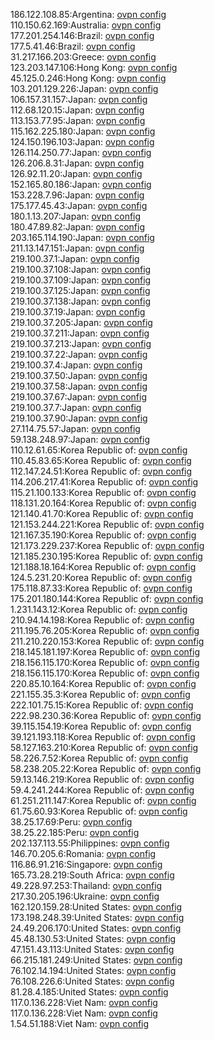 186.122.108.85:Argentina: [ovpn config](vpn/186_122_108_85.ovpn)  
110.150.62.169:Australia: [ovpn config](vpn/110_150_62_169.ovpn)  
177.201.254.146:Brazil: [ovpn config](vpn/177_201_254_146.ovpn)  
177.5.41.46:Brazil: [ovpn config](vpn/177_5_41_46.ovpn)  
31.217.166.203:Greece: [ovpn config](vpn/31_217_166_203.ovpn)  
123.203.147.106:Hong Kong: [ovpn config](vpn/123_203_147_106.ovpn)  
45.125.0.246:Hong Kong: [ovpn config](vpn/45_125_0_246.ovpn)  
103.201.129.226:Japan: [ovpn config](vpn/103_201_129_226.ovpn)  
106.157.31.157:Japan: [ovpn config](vpn/106_157_31_157.ovpn)  
112.68.120.15:Japan: [ovpn config](vpn/112_68_120_15.ovpn)  
113.153.77.95:Japan: [ovpn config](vpn/113_153_77_95.ovpn)  
115.162.225.180:Japan: [ovpn config](vpn/115_162_225_180.ovpn)  
124.150.196.103:Japan: [ovpn config](vpn/124_150_196_103.ovpn)  
126.114.250.77:Japan: [ovpn config](vpn/126_114_250_77.ovpn)  
126.206.8.31:Japan: [ovpn config](vpn/126_206_8_31.ovpn)  
126.92.11.20:Japan: [ovpn config](vpn/126_92_11_20.ovpn)  
152.165.80.186:Japan: [ovpn config](vpn/152_165_80_186.ovpn)  
153.228.7.96:Japan: [ovpn config](vpn/153_228_7_96.ovpn)  
175.177.45.43:Japan: [ovpn config](vpn/175_177_45_43.ovpn)  
180.1.13.207:Japan: [ovpn config](vpn/180_1_13_207.ovpn)  
180.47.89.82:Japan: [ovpn config](vpn/180_47_89_82.ovpn)  
203.165.114.190:Japan: [ovpn config](vpn/203_165_114_190.ovpn)  
211.13.147.151:Japan: [ovpn config](vpn/211_13_147_151.ovpn)  
219.100.37.1:Japan: [ovpn config](vpn/219_100_37_1.ovpn)  
219.100.37.108:Japan: [ovpn config](vpn/219_100_37_108.ovpn)  
219.100.37.109:Japan: [ovpn config](vpn/219_100_37_109.ovpn)  
219.100.37.125:Japan: [ovpn config](vpn/219_100_37_125.ovpn)  
219.100.37.138:Japan: [ovpn config](vpn/219_100_37_138.ovpn)  
219.100.37.19:Japan: [ovpn config](vpn/219_100_37_19.ovpn)  
219.100.37.205:Japan: [ovpn config](vpn/219_100_37_205.ovpn)  
219.100.37.211:Japan: [ovpn config](vpn/219_100_37_211.ovpn)  
219.100.37.213:Japan: [ovpn config](vpn/219_100_37_213.ovpn)  
219.100.37.22:Japan: [ovpn config](vpn/219_100_37_22.ovpn)  
219.100.37.4:Japan: [ovpn config](vpn/219_100_37_4.ovpn)  
219.100.37.50:Japan: [ovpn config](vpn/219_100_37_50.ovpn)  
219.100.37.58:Japan: [ovpn config](vpn/219_100_37_58.ovpn)  
219.100.37.67:Japan: [ovpn config](vpn/219_100_37_67.ovpn)  
219.100.37.7:Japan: [ovpn config](vpn/219_100_37_7.ovpn)  
219.100.37.90:Japan: [ovpn config](vpn/219_100_37_90.ovpn)  
27.114.75.57:Japan: [ovpn config](vpn/27_114_75_57.ovpn)  
59.138.248.97:Japan: [ovpn config](vpn/59_138_248_97.ovpn)  
110.12.61.65:Korea Republic of: [ovpn config](vpn/110_12_61_65.ovpn)  
110.45.83.65:Korea Republic of: [ovpn config](vpn/110_45_83_65.ovpn)  
112.147.24.51:Korea Republic of: [ovpn config](vpn/112_147_24_51.ovpn)  
114.206.217.41:Korea Republic of: [ovpn config](vpn/114_206_217_41.ovpn)  
115.21.100.133:Korea Republic of: [ovpn config](vpn/115_21_100_133.ovpn)  
118.131.20.164:Korea Republic of: [ovpn config](vpn/118_131_20_164.ovpn)  
121.140.41.70:Korea Republic of: [ovpn config](vpn/121_140_41_70.ovpn)  
121.153.244.221:Korea Republic of: [ovpn config](vpn/121_153_244_221.ovpn)  
121.167.35.190:Korea Republic of: [ovpn config](vpn/121_167_35_190.ovpn)  
121.173.229.237:Korea Republic of: [ovpn config](vpn/121_173_229_237.ovpn)  
121.185.230.195:Korea Republic of: [ovpn config](vpn/121_185_230_195.ovpn)  
121.188.18.164:Korea Republic of: [ovpn config](vpn/121_188_18_164.ovpn)  
124.5.231.20:Korea Republic of: [ovpn config](vpn/124_5_231_20.ovpn)  
175.118.87.33:Korea Republic of: [ovpn config](vpn/175_118_87_33.ovpn)  
175.201.180.144:Korea Republic of: [ovpn config](vpn/175_201_180_144.ovpn)  
1.231.143.12:Korea Republic of: [ovpn config](vpn/1_231_143_12.ovpn)  
210.94.14.198:Korea Republic of: [ovpn config](vpn/210_94_14_198.ovpn)  
211.195.76.205:Korea Republic of: [ovpn config](vpn/211_195_76_205.ovpn)  
211.210.220.153:Korea Republic of: [ovpn config](vpn/211_210_220_153.ovpn)  
218.145.181.197:Korea Republic of: [ovpn config](vpn/218_145_181_197.ovpn)  
218.156.115.170:Korea Republic of: [ovpn config](vpn/218_156_115_170.ovpn)  
218.156.115.170:Korea Republic of: [ovpn config](vpn/218_156_115_170.ovpn)  
220.85.10.164:Korea Republic of: [ovpn config](vpn/220_85_10_164.ovpn)  
221.155.35.3:Korea Republic of: [ovpn config](vpn/221_155_35_3.ovpn)  
222.101.75.15:Korea Republic of: [ovpn config](vpn/222_101_75_15.ovpn)  
222.98.230.36:Korea Republic of: [ovpn config](vpn/222_98_230_36.ovpn)  
39.115.154.19:Korea Republic of: [ovpn config](vpn/39_115_154_19.ovpn)  
39.121.193.118:Korea Republic of: [ovpn config](vpn/39_121_193_118.ovpn)  
58.127.163.210:Korea Republic of: [ovpn config](vpn/58_127_163_210.ovpn)  
58.226.7.52:Korea Republic of: [ovpn config](vpn/58_226_7_52.ovpn)  
58.238.205.22:Korea Republic of: [ovpn config](vpn/58_238_205_22.ovpn)  
59.13.146.219:Korea Republic of: [ovpn config](vpn/59_13_146_219.ovpn)  
59.4.241.244:Korea Republic of: [ovpn config](vpn/59_4_241_244.ovpn)  
61.251.211.147:Korea Republic of: [ovpn config](vpn/61_251_211_147.ovpn)  
61.75.60.93:Korea Republic of: [ovpn config](vpn/61_75_60_93.ovpn)  
38.25.17.69:Peru: [ovpn config](vpn/38_25_17_69.ovpn)  
38.25.22.185:Peru: [ovpn config](vpn/38_25_22_185.ovpn)  
202.137.113.55:Philippines: [ovpn config](vpn/202_137_113_55.ovpn)  
146.70.205.6:Romania: [ovpn config](vpn/146_70_205_6.ovpn)  
116.86.91.216:Singapore: [ovpn config](vpn/116_86_91_216.ovpn)  
165.73.28.219:South Africa: [ovpn config](vpn/165_73_28_219.ovpn)  
49.228.97.253:Thailand: [ovpn config](vpn/49_228_97_253.ovpn)  
217.30.205.196:Ukraine: [ovpn config](vpn/217_30_205_196.ovpn)  
162.120.159.28:United States: [ovpn config](vpn/162_120_159_28.ovpn)  
173.198.248.39:United States: [ovpn config](vpn/173_198_248_39.ovpn)  
24.49.206.170:United States: [ovpn config](vpn/24_49_206_170.ovpn)  
45.48.130.53:United States: [ovpn config](vpn/45_48_130_53.ovpn)  
47.151.43.113:United States: [ovpn config](vpn/47_151_43_113.ovpn)  
66.215.181.249:United States: [ovpn config](vpn/66_215_181_249.ovpn)  
76.102.14.194:United States: [ovpn config](vpn/76_102_14_194.ovpn)  
76.108.226.6:United States: [ovpn config](vpn/76_108_226_6.ovpn)  
81.28.4.185:United States: [ovpn config](vpn/81_28_4_185.ovpn)  
117.0.136.228:Viet Nam: [ovpn config](vpn/117_0_136_228.ovpn)  
117.0.136.228:Viet Nam: [ovpn config](vpn/117_0_136_228.ovpn)  
1.54.51.188:Viet Nam: [ovpn config](vpn/1_54_51_188.ovpn)  

